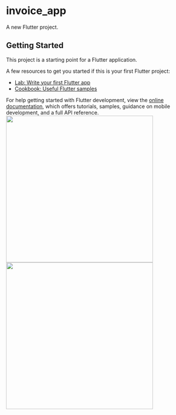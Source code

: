 # invoice_app

A new Flutter project.

## Getting Started

This project is a starting point for a Flutter application.

A few resources to get you started if this is your first Flutter project:

- [Lab: Write your first Flutter app](https://docs.flutter.dev/get-started/codelab)
- [Cookbook: Useful Flutter samples](https://docs.flutter.dev/cookbook)

For help getting started with Flutter development, view the
[online documentation](https://docs.flutter.dev/), which offers tutorials,
samples, guidance on mobile development, and a full API reference.
<br>
<img src = "https://github.com/Vedpatel28/invoice_flutter_app/assets/130833918/69da3db1-a19f-4ffa-a111-1a247d03489b" height = "400"></img>
<img src = "" height = "400"></img>
